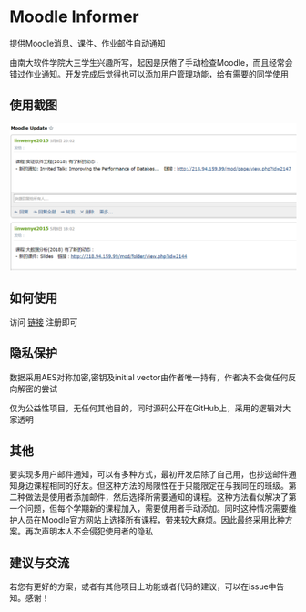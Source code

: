 # Moodle Informer

提供Moodle消息、课件、作业邮件自动通知

由南大软件学院大三学生兴趣所写，起因是厌倦了手动检查Moodle，而且经常会错过作业通知。开发完成后觉得也可以添加用户管理功能，给有需要的同学使用



## 使用截图

![使用截图](https://github.com/Linwenye/MoodleInformer_website/blob/master/effect.png)

## 如何使用

访问 [链接](http://linwenye.cn:8000) 注册即可



## 隐私保护

数据采用AES对称加密,密钥及initial vector由作者唯一持有，作者决不会做任何反向解密的尝试

仅为公益性项目，无任何其他目的，同时源码公开在GitHub上，采用的逻辑对大家透明



## 其他

 要实现多用户邮件通知，可以有多种方式，最初开发后除了自己用，也抄送邮件通知身边课程相同的好友。但这种方法的局限性在于只能限定在与我同在的班级。第二种做法是使用者添加邮件，然后选择所需要通知的课程。这种方法看似解决了第一个问题，但每个学期新的课程加入，需要使用者手动添加。同时这种情况需要维护人员在Moodle官方网站上选择所有课程，带来较大麻烦。因此最终采用此种方案。再次声明本人不会侵犯使用者的隐私



## 建议与交流

若您有更好的方案，或者有其他项目上功能或者代码的建议，可以在issue中告知。感谢！